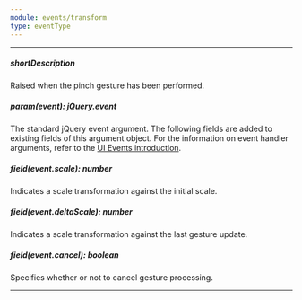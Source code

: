 ```yaml
---
module: events/transform
type: eventType
---
```

---
##### shortDescription
Raised when the pinch gesture has been performed.

##### param(event): jQuery.event
The standard jQuery event argument. The following fields are added to existing fields of this argument object. For the information on event handler arguments, refer to the <a href="/Documentation/ApiReference/UI_Widgets/UI_Events/">UI Events introduction</a>.

##### field(event.scale): number
Indicates a scale transformation against the initial scale.

##### field(event.deltaScale): number
Indicates a scale transformation against the last gesture update.

##### field(event.cancel): boolean
Specifies whether or not to cancel gesture processing.

---
